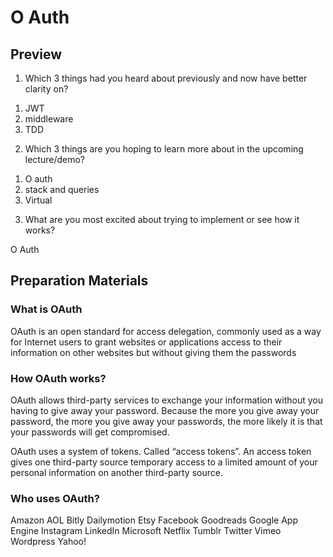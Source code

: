 # O Auth

## Preview

1.  Which 3 things had you heard about previously and now have better clarity on?

1) JWT
2) middleware
3) TDD



2.  Which 3 things are you hoping to learn more about in the upcoming lecture/demo?

1) O auth
2) stack and queries
3) Virtual


3.  What are you most excited about trying to implement or see how it works?

O Auth


## Preparation Materials

### What is OAuth
OAuth is an open standard for access delegation, commonly used as a way for Internet users to grant websites or applications access to their information on other websites but without giving them the passwords

### How OAuth works?
OAuth allows third-party services to exchange your information without you having to give away your password. Because the more you give away your password, the more you give away your passwords, the more likely it is that your passwords will get compromised.

OAuth uses a system of tokens. Called “access tokens”. An access token gives one third-party source temporary access to a limited amount of your personal information on another third-party source.

### Who uses OAuth?
Amazon AOL Bitly Dailymotion Etsy Facebook Goodreads Google App Engine Instagram LinkedIn Microsoft Netflix Tumblr Twitter Vimeo Wordpress Yahoo!